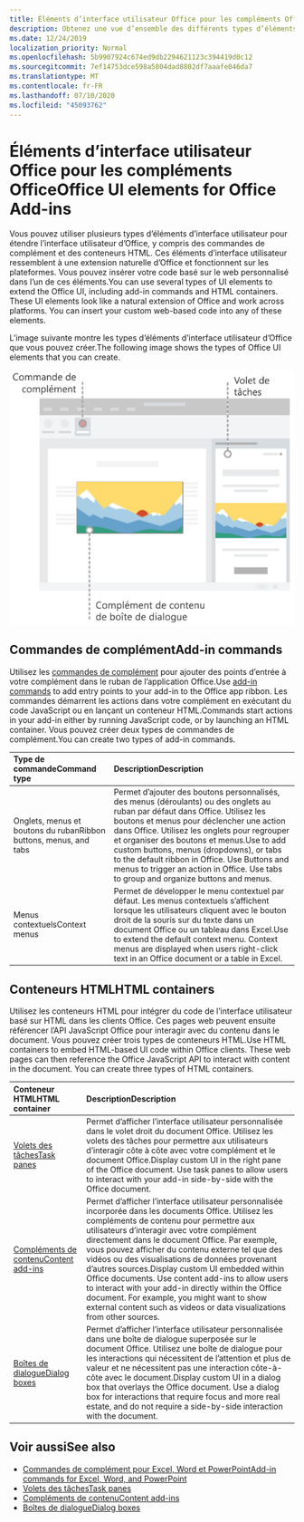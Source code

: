```yaml
---
title: Éléments d’interface utilisateur Office pour les compléments Office
description: Obtenez une vue d’ensemble des différents types d’éléments d’interface utilisateur dans un complément Office.
ms.date: 12/24/2019
localization_priority: Normal
ms.openlocfilehash: 5b9907924c674ed9db2294621123c394419d0c12
ms.sourcegitcommit: 7ef14753dce598a5804dad8802df7aaafe046da7
ms.translationtype: MT
ms.contentlocale: fr-FR
ms.lasthandoff: 07/10/2020
ms.locfileid: "45093762"
---
```

# <a name="office-ui-elements-for-office-add-ins"></a><span data-ttu-id="444d8-103">Éléments d’interface utilisateur Office pour les compléments Office</span><span class="sxs-lookup"><span data-stu-id="444d8-103">Office UI elements for Office Add-ins</span></span>

<span data-ttu-id="444d8-p101">Vous pouvez utiliser plusieurs types d’éléments d’interface utilisateur pour étendre l’interface utilisateur d’Office, y compris des commandes de complément et des conteneurs HTML. Ces éléments d’interface utilisateur ressemblent à une extension naturelle d’Office et fonctionnent sur les plateformes. Vous pouvez insérer votre code basé sur le web personnalisé dans l’un de ces éléments.</span><span class="sxs-lookup"><span data-stu-id="444d8-p101">You can use several types of UI elements to extend the Office UI, including add-in commands and HTML containers. These UI elements look like a natural extension of Office and work across platforms. You can insert your custom web-based code into any of these elements.</span></span>

<span data-ttu-id="444d8-107">L’image suivante montre les types d’éléments d’interface utilisateur d’Office que vous pouvez créer.</span><span class="sxs-lookup"><span data-stu-id="444d8-107">The following image shows the types of Office UI elements that you can create.</span></span>

![Image qui affiche des commandes de complément sur le ruban, un volet des tâches et une boîte de dialogue dans un document Office](../images/add-in-ui-elements.png)

## <a name="add-in-commands"></a><span data-ttu-id="444d8-109">Commandes de complément</span><span class="sxs-lookup"><span data-stu-id="444d8-109">Add-in commands</span></span>

<span data-ttu-id="444d8-110">Utilisez les [commandes de complément](add-in-commands.md) pour ajouter des points d’entrée à votre complément dans le ruban de l’application Office.</span><span class="sxs-lookup"><span data-stu-id="444d8-110">Use [add-in commands](add-in-commands.md) to add entry points to your add-in to the Office app ribbon.</span></span> <span data-ttu-id="444d8-111">Les commandes démarrent les actions dans votre complément en exécutant du code JavaScript ou en lançant un conteneur HTML.</span><span class="sxs-lookup"><span data-stu-id="444d8-111">Commands start actions in your add-in either by running JavaScript code, or by launching an HTML container.</span></span> <span data-ttu-id="444d8-112">Vous pouvez créer deux types de commandes de complément.</span><span class="sxs-lookup"><span data-stu-id="444d8-112">You can create two types of add-in commands.</span></span>

|<span data-ttu-id="444d8-113">**Type de commande**</span><span class="sxs-lookup"><span data-stu-id="444d8-113">**Command type**</span></span>|<span data-ttu-id="444d8-114">**Description**</span><span class="sxs-lookup"><span data-stu-id="444d8-114">**Description**</span></span>|
|:---------------|:--------------|
|<span data-ttu-id="444d8-115">Onglets, menus et boutons du ruban</span><span class="sxs-lookup"><span data-stu-id="444d8-115">Ribbon buttons, menus, and tabs</span></span>|<span data-ttu-id="444d8-p103">Permet d’ajouter des boutons personnalisés, des menus (déroulants) ou des onglets au ruban par défaut dans Office. Utilisez les boutons et menus pour déclencher une action dans Office. Utilisez les onglets pour regrouper et organiser des boutons et menus.</span><span class="sxs-lookup"><span data-stu-id="444d8-p103">Use to add custom buttons, menus (dropdowns), or tabs to the default ribbon in Office. Use Buttons and menus to trigger an action in Office. Use tabs to group and organize buttons and menus.</span></span>|
|<span data-ttu-id="444d8-119">Menus contextuels</span><span class="sxs-lookup"><span data-stu-id="444d8-119">Context menus</span></span>| <span data-ttu-id="444d8-p104">Permet de développer le menu contextuel par défaut. Les menus contextuels s’affichent lorsque les utilisateurs cliquent avec le bouton droit de la souris sur du texte dans un document Office ou un tableau dans Excel.</span><span class="sxs-lookup"><span data-stu-id="444d8-p104">Use to extend the default context menu. Context menus are displayed when users right-click text in an Office document or a table in Excel.</span></span>| 

## <a name="html-containers"></a><span data-ttu-id="444d8-122">Conteneurs HTML</span><span class="sxs-lookup"><span data-stu-id="444d8-122">HTML containers</span></span>

<span data-ttu-id="444d8-p105">Utilisez les conteneurs HTML pour intégrer du code de l’interface utilisateur basé sur HTML dans les clients Office. Ces pages web peuvent ensuite référencer l’API JavaScript Office pour interagir avec du contenu dans le document. Vous pouvez créer trois types de conteneurs HTML.</span><span class="sxs-lookup"><span data-stu-id="444d8-p105">Use HTML containers to embed HTML-based UI code within Office clients. These web pages can then reference the Office JavaScript API to interact with content in the document. You can create three types of HTML containers.</span></span>

|<span data-ttu-id="444d8-126">**Conteneur HTML**</span><span class="sxs-lookup"><span data-stu-id="444d8-126">**HTML container**</span></span>|<span data-ttu-id="444d8-127">**Description**</span><span class="sxs-lookup"><span data-stu-id="444d8-127">**Description**</span></span>|
|:-----------------|:--------------|
|[<span data-ttu-id="444d8-128">Volets des tâches</span><span class="sxs-lookup"><span data-stu-id="444d8-128">Task panes</span></span>](task-pane-add-ins.md)|<span data-ttu-id="444d8-p106">Permet d’afficher l’interface utilisateur personnalisée dans le volet droit du document Office. Utilisez les volets des tâches pour permettre aux utilisateurs d’interagir côte à côte avec votre complément et le document Office.</span><span class="sxs-lookup"><span data-stu-id="444d8-p106">Display custom UI in the right pane of the Office document. Use task panes to allow users to interact with your add-in side-by-side with the Office document.</span></span>|
|[<span data-ttu-id="444d8-131">Compléments de contenu</span><span class="sxs-lookup"><span data-stu-id="444d8-131">Content add-ins</span></span>](content-add-ins.md)|<span data-ttu-id="444d8-p107">Permet d’afficher l’interface utilisateur personnalisée incorporée dans les documents Office. Utilisez les compléments de contenu pour permettre aux utilisateurs d’interagir avec votre complément directement dans le document Office. Par exemple, vous pouvez afficher du contenu externe tel que des vidéos ou des visualisations de données provenant d’autres sources.</span><span class="sxs-lookup"><span data-stu-id="444d8-p107">Display custom UI embedded within Office documents. Use content add-ins to allow users to interact with your add-in directly within the Office document. For example, you might want to show external content such as videos or data visualizations from other sources.</span></span> |
|[<span data-ttu-id="444d8-135">Boîtes de dialogue</span><span class="sxs-lookup"><span data-stu-id="444d8-135">Dialog boxes</span></span>](dialog-boxes.md)|<span data-ttu-id="444d8-p108">Permet d’afficher l’interface utilisateur personnalisée dans une boîte de dialogue superposée sur le document Office. Utilisez une boîte de dialogue pour les interactions qui nécessitent de l’attention et plus de valeur et ne nécessitent pas une interaction côte-à-côte avec le document.</span><span class="sxs-lookup"><span data-stu-id="444d8-p108">Display custom UI in a dialog box that overlays the Office document. Use a dialog box for interactions that require focus and more real estate, and do not require a side-by-side interaction with the document.</span></span>|

## <a name="see-also"></a><span data-ttu-id="444d8-138">Voir aussi</span><span class="sxs-lookup"><span data-stu-id="444d8-138">See also</span></span>

- [<span data-ttu-id="444d8-139">Commandes de complément pour Excel, Word et PowerPoint</span><span class="sxs-lookup"><span data-stu-id="444d8-139">Add-in commands for Excel, Word, and PowerPoint</span></span>](add-in-commands.md)
- [<span data-ttu-id="444d8-140">Volets des tâches</span><span class="sxs-lookup"><span data-stu-id="444d8-140">Task panes</span></span>](task-pane-add-ins.md)
- [<span data-ttu-id="444d8-141">Compléments de contenu</span><span class="sxs-lookup"><span data-stu-id="444d8-141">Content add-ins</span></span>](content-add-ins.md)
- [<span data-ttu-id="444d8-142">Boîtes de dialogue</span><span class="sxs-lookup"><span data-stu-id="444d8-142">Dialog boxes</span></span>](dialog-boxes.md)
